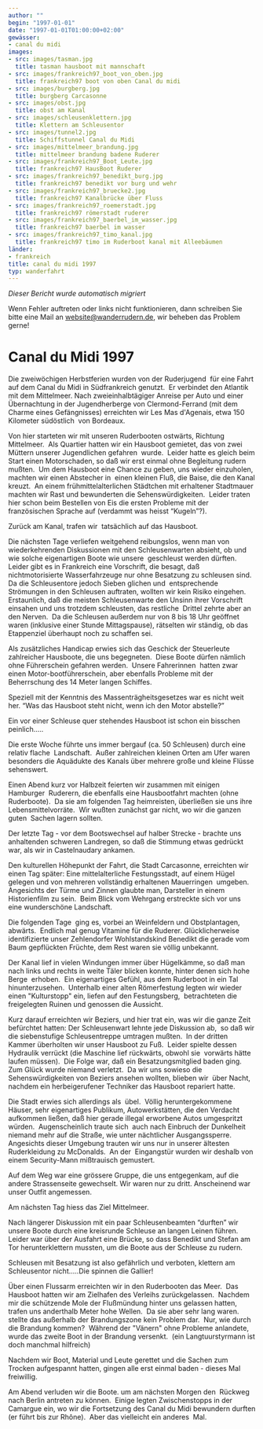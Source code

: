 ```yaml
---
author: ""
begin: "1997-01-01"
date: "1997-01-01T01:00:00+02:00"
gewässer:
- canal du midi
images:
- src: images/tasman.jpg
  title: tasman hausboot mit mannschaft
- src: images/frankreich97_boot_von_oben.jpg
  title: frankreich97 boot von oben Canal du midi
- src: images/burgberg.jpg
  title: burgberg Carcasonne
- src: images/obst.jpg
  title: obst am Kanal
- src: images/schleusenklettern.jpg
  title: Klettern am Schleusentor
- src: images/tunnel2.jpg
  title: Schiffstunnel Canal du Midi
- src: images/mittelmeer_brandung.jpg
  title: mittelmeer brandung badene Ruderer
- src: images/frankreich97_Boot_Leute.jpg
  title: frankreich97 HausBoot Ruderer
- src: images/frankreich97_benedikt_burg.jpg
  title: frankreich97 benedikt vor burg und wehr
- src: images/frankreich97_bruecke2.jpg
  title: frankreich97 Kanalbrücke über Fluss
- src: images/frankreich97_roemerstadt.jpg
  title: frankreich97 römerstadt ruderer
- src: images/frankreich97_baerbel_im_wasser.jpg
  title: frankreich97 baerbel im wasser
- src: images/frankreich97_timo_kanal.jpg
  title: frankreich97 timo im Ruderboot kanal mit Alleebäumen
länder:
- frankreich
title: canal du midi 1997
typ: wanderfahrt
---
```



*Dieser Bericht wurde automatisch migriert*

Wenn Fehler auftreten oder links nicht funktionieren, dann schreiben Sie bitte eine Mail an website@wanderrudern.de, wir beheben das Problem gerne!



# Canal du Midi 1997


Die zweiwöchigen Herbstferien wurden von der Ruderjugend  für eine Fahrt auf dem Canal du Midi in Südfrankreich genutzt.  Er verbindet den Atlantik mit dem Mittelmeer. Nach zweieinhalbtägiger Anreise per Auto und einer Übernachtung in der Jugendherberge von Clermond-Ferrand (mit dem Charme eines Gefängnisses) erreichten wir Les Mas d'Agenais, etwa 150 Kilometer südöstlich  von Bordeaux.

Von hier starteten wir mit unseren Ruderbooten ostwärts, Richtung Mittelmeer.  Als Quartier hatten wir ein Hausboot gemietet, das von zwei Müttern unserer Jugendlichen gefahren  wurde.  Leider hatte es gleich beim Start einen Motorschaden, so daß wir erst einmal ohne Begleitung rudern mußten.  Um dem Hausboot eine Chance zu geben, uns wieder einzuholen, machten wir einen Abstecher in  einen kleinen Fluß, die Baise, die den Kanal kreuzt.  An einem frühmittelalterlichen Städtchen mit erhaltener Stadtmauer machten wir Rast und bewunderten die Sehenswürdigkeiten.  Leider traten hier schon beim Bestellen von Eis die ersten Probleme mit der französischen Sprache auf (verdammt was heisst “Kugeln”?).

Zurück am Kanal, trafen wir  tatsächlich auf das Hausboot.

Die nächsten Tage verliefen weitgehend reibungslos, wenn man von wiederkehrenden Diskussionen mit den Schleusenwarten absieht, ob und wie solche eigenartigen Boote wie unsere  geschleust werden dürften.  Leider gibt es in Frankreich eine Vorschrift, die besagt, daß nichtmotorisierte Wasserfahrzeuge nur ohne Besatzung zu schleusen sind.  Da die Schleusentore jedoch Sieben glichen und  entsprechende Strömungen in den Schleusen auftraten, wollten wir kein Risiko eingehen.  Erstaunlich, daß die meisten Schleusenwarte den Unsinn ihrer Vorschrift einsahen und uns trotzdem schleusten, das restliche  Drittel zehrte aber an den Nerven.  Da die Schleusen außerdem nur von 8 bis 18 Uhr geöffnet waren (inklusive einer Stunde Mittagspause), rätselten wir ständig, ob das Etappenziel überhaupt noch zu schaffen sei.

Als zusätzliches Handicap erwies sich das Geschick der Steuerleute zahlreicher Hausboote, die uns begegneten.  Diese Boote dürfen nämlich ohne Führerschein gefahren werden.  Unsere Fahrerinnen  hatten zwar einen Motor-bootführerschein, aber ebenfalls Probleme mit der Beherrschung des 14 Meter langen Schiffes.

Speziell mit der Kenntnis des Massenträgheitsgesetzes war es nicht weit her. “Was das Hausboot steht nicht, wenn ich den Motor abstelle?”

Ein vor einer Schleuse quer stehendes Hausboot ist schon ein bisschen peinlich.....

Die erste Woche führte uns immer bergauf (ca. 50 Schleusen) durch eine relativ flache  Landschaft.  Außer zahlreichen kleinen Orten am Ufer waren besonders die Aquädukte des Kanals über mehrere große und kleine Flüsse sehenswert.

Einen Abend kurz vor Halbzeit feierten wir zusammen mit einigen Hamburger  Ruderern, die ebenfalls eine Hausbootfahrt machten (ohne Ruderboote).  Da sie am folgenden Tag heimreisten, überließen sie uns ihre Lebensmittelvorräte.  Wir wußten zunächst gar nicht, wo wir die ganzen guten  Sachen lagern sollten.

Der letzte Tag - vor dem Bootswechsel auf halber Strecke - brachte uns anhaltenden schweren Landregen, so daß die Stimmung etwas gedrückt war, als wir in Castelnaudary ankamen.

Den kulturellen Höhepunkt der Fahrt, die Stadt Carcasonne, erreichten wir einen Tag später: Eine mittelalterliche Festungsstadt, auf einem Hügel gelegen und von mehreren vollständig erhaltenen Mauerringen  umgeben.  Angesichts der Türme und Zinnen glaubte man, Darsteller in einem Historienfilm zu sein.  Beim Blick vom Wehrgang erstreckte sich vor uns eine wunderschöne Landschaft.

Die folgenden Tage  ging es, vorbei an Weinfeldern und Obstplantagen, abwärts.  Endlich mal genug Vitamine für die Ruderer. Glücklicherweise identifizierte unser Zehlendorfer Wohlstandskind Benedikt die gerade vom Baum gepflückten Früchte, dem Rest waren sie völlig unbekannt.

Der Kanal lief in vielen Windungen immer über Hügelkämme, so daß man nach links und rechts in weite Täler blicken konnte, hinter denen sich hohe Berge  erhoben.  Ein eigenartiges Gefühl, aus dem Ruderboot in ein Tal hinunterzusehen.  Unterhalb einer alten Römerfestung legten wir wieder einen "Kulturstopp" ein, liefen auf den Festungsberg,  betrachteten die freigelegten Ruinen und genossen die Aussicht.

Kurz darauf erreichten wir Beziers, und hier trat ein, was wir die ganze Zeit befürchtet hatten: Der Schleusenwart lehnte jede Diskussion ab,  so daß wir die siebenstufige Schleusentreppe umtragen mußten.  In der dritten Kammer überholten wir unser Hausboot zu Fuß.  Leider spielte dessen Hydraulik verrückt (die Maschine lief rückwärts, obwohl sie  vorwärts hätte laufen müssen).  Die Folge war, daß ein Besatzungsmitglied baden ging.  Zum Glück wurde niemand verletzt.  Da wir uns sowieso die Sehenswürdigkeiten von Beziers ansehen wollten, blieben wir  über Nacht, nachdem ein herbeigerufener Techniker das Hausboot repariert hatte.

Die Stadt erwies sich allerdings als  übel.  Völlig heruntergekommene Häuser, sehr eigenartiges Publikum, Autowerkstätten, die den Verdacht aufkommen ließen, daß hier gerade illegal erworbene Autos umgespritzt würden.  Augenscheinlich traute sich  auch nach Einbruch der Dunkelheit niemand mehr auf die Straße, wie unter nächtlicher Ausgangssperre.  Angesichts dieser Umgebung trauten wir uns nur in unserer ältesten Ruderkleidung zu McDonalds.  An der  Eingangstür wurden wir deshalb von einem Security-Mann mißtrauisch gemustert.

Auf dem Weg war eine grössere Gruppe, die uns entgegenkam, auf die andere Strassenseite gewechselt. Wir waren nur zu dritt. Anscheinend war unser Outfit angemessen.

Am nächsten Tag hiess das Ziel Mittelmeer.

Nach längerer Diskussion mit ein paar Schleusenbeamten “durften” wir unsere Boote durch eine kreisrunde Schleuse an langen Leinen führen. Leider war über der Ausfahrt eine Brücke, so dass Benedikt und Stefan am Tor herunterklettern mussten, um die Boote aus der Schleuse zu rudern.

Schleusen mit Besatzung ist also gefährlich und verboten, klettern am Schleusentor nicht.....Die spinnen die Gallier!

Über einen Flussarm erreichten wir in den Ruderbooten das Meer.  Das  Hausboot hatten wir am Zielhafen des Verleihs zurückgelassen.  Nachdem mir die schützende Mole der Flußmündung hinter uns gelassen hatten, trafen uns anderthalb Meter hohe Wellen.  Da sie aber sehr lang waren.  stellte das außerhalb der Brandungszone kein Problem dar.  Nur, wie durch die Brandung kommen?  Während der "Vänern" ohne Probleme anlandete, wurde das zweite Boot in der Brandung versenkt.  (ein Langtuurstyrmann ist doch manchmal hilfreich)

Nachdem wir Boot, Material und Leute gerettet und die Sachen zum Trocken aufgespannt hatten, gingen alle erst einmal baden - dieses Mal freiwillig.

Am Abend verluden wir die Boote. um am nächsten Morgen den  Rückweg nach Berlin antreten zu können.  Einige legten Zwischenstopps in der Camargue ein, wo wir die Fortsetzung des Canal du Midi bewundern durften (er führt bis zur Rhône).  Aber das vielleicht ein anderes  Mal.